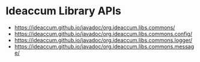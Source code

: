 # Ideaccum Library APIs
- https://ideaccum.github.io/javadoc/org.ideaccum.libs.commons/
- https://ideaccum.github.io/javadoc/org.ideaccum.libs.commons.config/
- https://ideaccum.github.io/javadoc/org.ideaccum.libs.commons.logger/
- https://ideaccum.github.io/javadoc/org.ideaccum.libs.commons.message/
